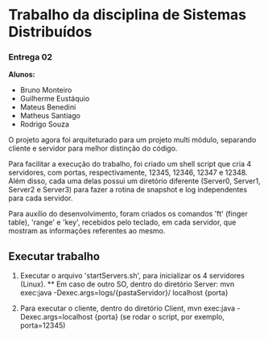 # Trabalho da disciplina de Sistemas Distribuídos

### Entrega 02

**Alunos:** 
* Bruno Monteiro
* Guilherme Eustáquio
* Mateus Benedini
* Matheus Santiago
* Rodrigo Souza

O projeto agora foi arquiteturado para um projeto multi módulo, separando cliente e servidor para melhor distinção do código.

Para facilitar a execução do trabalho, foi criado um shell script que cria 4 servidores, com portas, respectivamente, 12345, 12346, 12347 e 12348. Além disso, cada uma delas possui um diretório diferente (Server0, Server1, Server2 e Server3) para fazer a rotina de snapshot e log independentes para cada servidor.

Para auxílio do desenvolvimento, foram criados os comandos 'ft' (finger table), 'range' e 'key', recebidos pelo teclado, em cada servidor, que mostram as informações referentes ao mesmo.


## Executar trabalho

1) Executar o arquivo 'startServers.sh', para inicializar os 4 servidores (Linux).
** Em caso de outro SO, dentro do diretório Server: mvn exec:java -Dexec.args=logs/{pastaServidor}/ localhost {porta}

2) Para executar o cliente, dentro do diretório Client, mvn exec:java -Dexec.args=localhost {porta} (se rodar o script, por exemplo, porta=12345)


